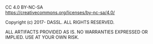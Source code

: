 CC 4.0 BY-NC-SA   
https://creativecommons.org/licenses/by-nc-sa/4.0/

Copyright (c) 2017- DASSL. ALL RIGHTS RESERVED.

ALL ARTIFACTS PROVIDED AS IS. NO WARRANTIES EXPRESSED OR IMPLIED. USE AT YOUR OWN RISK.
